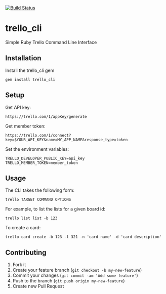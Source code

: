 [![Build Status](https://secure.travis-ci.org/intuit/trello_cli.png)](http://travis-ci.org/intuit/trello_cli)

# trello_cli

Simple Ruby Trello Command Line Interface

## Installation

Install the trello_cli gem

    gem install trello_cli

## Setup

Get API key:

    https://trello.com/1/appKey/generate

Get member token:

    https://trello.com/1/connect?key=$YOUR_API_KEY&name=MY_APP_NAME&response_type=token

Set the environment variables:

    TRELLO_DEVELOPER_PUBLIC_KEY=api_key
    TRELLO_MEMBER_TOKEN=member_token

## Usage

The CLI takes the following form:

    trello TARGET COMMAND OPTIONS

For example, to list the lists for a given board id:

    trello list list -b 123 

To create a card:

    trello card create -b 123 -l 321 -n 'card name' -d 'card description'

## Contributing

1. Fork it
2. Create your feature branch (`git checkout -b my-new-feature`)
3. Commit your changes (`git commit -am 'Add some feature'`)
4. Push to the branch (`git push origin my-new-feature`)
5. Create new Pull Request
